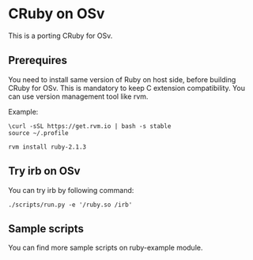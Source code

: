 # CRuby on OSv

This is a porting CRuby for OSv.

## Prerequires

You need to install same version of Ruby on host side, before building CRuby for OSv.
This is mandatory to keep C extension compatibility.
You can use version management tool like rvm.

Example:
```
\curl -sSL https://get.rvm.io | bash -s stable
source ~/.profile

rvm install ruby-2.1.3
```

## Try irb on OSv

You can try irb by following command:
```
./scripts/run.py -e '/ruby.so /irb'
```

## Sample scripts

You can find more sample scripts on ruby-example module.
